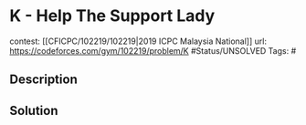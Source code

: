 # K - Help The Support Lady

contest: [[CFICPC/102219/102219|2019 ICPC Malaysia National]]
url: https://codeforces.com/gym/102219/problem/K
#Status/UNSOLVED
Tags: #

## Description

## Solution

